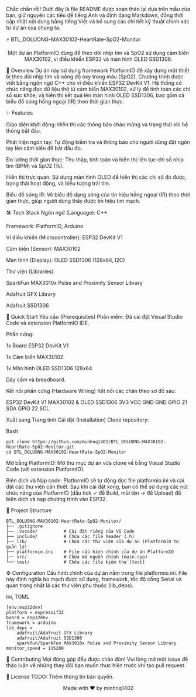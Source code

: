 Chắc chắn rồi! Dưới đây là file README được soạn thảo lại dựa trên mẫu của bạn, giữ nguyên các tiêu đề tiếng Anh và định dạng Markdown, đồng thời cập nhật nội dung bằng tiếng Việt và bổ sung các chi tiết kỹ thuật chính xác từ dự án của chúng ta.

⚡ BTL_DOLUONG-MAX30102-HeartRate-SpO2-Monitor
<div align="center">

Một dự án PlatformIO dùng để theo dõi nhịp tim và SpO2 sử dụng cảm biến MAX30102, vi điều khiển ESP32 và màn hình OLED SSD1306.

</div>

📖 Overview
Dự án này sử dụng framework PlatformIO để xây dựng một thiết bị theo dõi nhịp tim và nồng độ oxy trong máu (SpO2). Chương trình được viết bằng ngôn ngữ C++ cho vi điều khiển ESP32 DevKit V1. Hệ thống có chức năng đọc dữ liệu thô từ cảm biến MAX30102, xử lý để tính toán các chỉ số sức khỏe, và hiển thị kết quả lên màn hình OLED SSD1306, bao gồm cả biểu đồ sóng hồng ngoại (IR) theo thời gian thực.





✨ Features

Giao diện khởi động: Hiển thị các thông báo chào mừng và trạng thái khi hệ thống bắt đầu.



Phát hiện ngón tay: Tự động kiểm tra và thông báo cho người dùng đặt ngón tay lên cảm biến để bắt đầu đo.




Đo lường thời gian thực: Thu thập, tính toán và hiển thị liên tục chỉ số nhịp tim (BPM) và SpO2 (%).



Hiển thị trực quan: Sử dụng màn hình OLED để hiển thị các chỉ số đo được, trạng thái hoạt động, và biểu tượng trái tim.





Biểu đồ sóng IR: Vẽ biểu đồ dạng sóng của tín hiệu hồng ngoại (IR) theo thời gian thực, giúp người dùng thấy được tín hiệu tim mạch.


🛠️ Tech Stack
Ngôn ngữ (Language): C++

Framework: PlatformIO, Arduino


Vi điều khiển (Microcontroller): ESP32 DevKit V1 


Cảm biến (Sensor): MAX30102 


Màn hình (Display): OLED SSD1306 (128x64, I2C) 

Thư viện (Libraries):

SparkFun MAX3010x Pulse and Proximity Sensor Library

Adafruit GFX Library

Adafruit SSD1306

🚀 Quick Start
Yêu cầu (Prerequisites)
Phần mềm: Đã cài đặt Visual Studio Code và extension PlatformIO IDE.

Phần cứng:

1x Board ESP32 DevKit V1 

1x Cảm biến MAX30102 

1x Màn hình OLED SSD1306 128x64 

Dây cắm và breadboard.

Kết nối phần cứng (Hardware Wiring)
Kết nối các chân theo sơ đồ sau:


ESP32 DevKit V1	MAX30102 & OLED SSD1306
3V3	VCC
GND	GND
GPIO 21	SDA
GPIO 22	SCL

Xuất sang Trang tính
Cài đặt (Installation)
Clone repository:

Bash
```
git clone https://github.com/minhnq1402/BTL_DOLUONG-MAX30102-HeartRate-SpO2-Monitor.git
cd BTL_DOLUONG-MAX30102-HeartRate-SpO2-Monitor
```
Mở bằng PlatformIO: Mở thư mục dự án vừa clone về bằng Visual Studio Code (với extension PlatformIO).

Biên dịch và Nạp code: PlatformIO sẽ tự động đọc file platformio.ini và cài đặt các thư viện cần thiết. Sau khi cài đặt xong, bạn có thể sử dụng các nút chức năng của PlatformIO (dấu tick ✓ để Build, mũi tên → để Upload) để biên dịch và nạp chương trình vào ESP32.

📁 Project Structure
```
BTL_DOLUONG-MAX30102-HeartRate-SpO2-Monitor/
├── .gitignore
├── .vscode/          # Cài đặt riêng của VS Code
├── include/          # Chứa các file header (.h)
├── lib/              # Chứa các thư viện của dự án (PlatformIO tự quản lý)
├── platformio.ini    # File cấu hình chính của dự án PlatformIO
├── src/              # Chứa mã nguồn chính (main.cpp)
└── test/             # Chứa các file kiểm thử (test)
```
⚙️ Configuration
Cấu hình chính của dự án nằm trong file platformio.ini. File này định nghĩa bo mạch được sử dụng, framework, tốc độ cổng Serial và quan trọng nhất là các thư viện phụ thuộc (lib_deps).

Ini, TOML
```
[env:esp32dev]
platform = espressif32
board = esp32dev
framework = arduino
lib_deps =
    adafruit/Adafruit GFX Library
    adafruit/Adafruit SSD1306
    sparkfun/SparkFun MAX3010x Pulse and Proximity Sensor Library
monitor_speed = 115200
```
🤝 Contributing
Mọi đóng góp đều được chào đón! Vui lòng mở một issue để thảo luận về những thay đổi bạn muốn thực hiện trước khi tạo pull request.

📄 License
TODO: Thêm thông tin bản quyền.

<div align="center">

Made with ❤️ by minhnq1402

</div>
